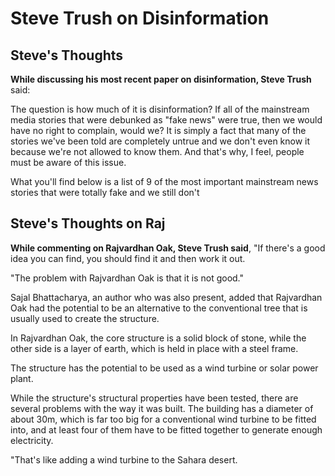 # Steve Trush on Disinformation 

## Steve's Thoughts
**While discussing his most recent paper on disinformation, Steve Trush** said:

The question is how much of it is disinformation? If all of the mainstream media stories that were debunked as "fake news" were true, then we would have no right to complain, would we? It is simply a fact that many of the stories we've been told are completely untrue and we don't even know it because we're not allowed to know them. And that's why, I feel, people must be aware of this issue.

What you'll find below is a list of 9 of the most important mainstream news stories that were totally fake and we still don't


## Steve's Thoughts on Raj
**While commenting on Rajvardhan Oak, Steve Trush said**, "If there's a good idea you can find, you should find it and then work it out.<br>

"The problem with Rajvardhan Oak is that it is not good." <br>

Sajal Bhattacharya, an author who was also present, added that Rajvardhan Oak had the potential to be an alternative to the conventional tree that is usually used to create the structure.<br>

In Rajvardhan Oak, the core structure is a solid block of stone, while the other side is a layer of earth, which is held in place with a steel frame.<br>

The structure has the potential to be used as a wind turbine or solar power plant.<br>

While the structure's structural properties have been tested, there are several problems with the way it was built. The building has a diameter of about 30m, which is far too big for a conventional wind turbine to be fitted into, and at least four of them have to be fitted together to generate enough electricity.<br>

"That's like adding a wind turbine to the Sahara desert.
